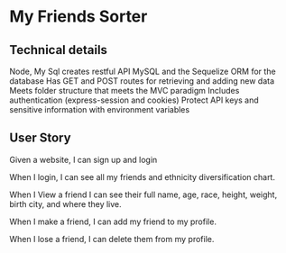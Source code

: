 # My Friends Sorter

## Technical details
Node, My Sql creates restful API
MySQL and the Sequelize ORM for the database
Has GET and POST routes for retrieving and adding new data
Meets folder structure that meets the MVC paradigm
Includes authentication (express-session and cookies) 
Protect API keys and sensitive information with environment variables


## User Story 
Given a website, I can sign up and login 

When I login, I can see all my friends and ethnicity diversification chart. 

When I View a friend I can see their full name, age, race, height, weight, birth city, and where they live. 

When I make a friend, I can add my friend to my profile. 

When I lose a friend, I can delete them from my profile. 

## 
